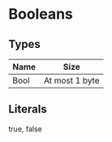 # Booleans

## Types

| Name   | Size |
|--------|------|
| Bool   | At most 1 byte  |

## Literals
true, false